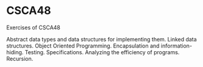 # CSCA48
Exercises of CSCA48

Abstract data types and data structures for implementing them. Linked data structures. Object Oriented Programming. Encapsulation and information-hiding. Testing. Specifications. Analyzing the efficiency of programs. Recursion.
